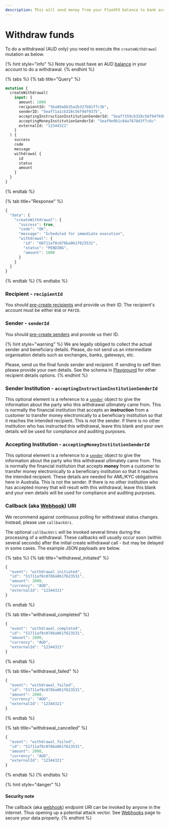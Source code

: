 ```yaml
---
description: This will send money from your FlashFX balance to bank account(s)
---
```


# Withdraw funds



To do a withdrawal \(AUD only\) you need to execute the `createWithdrawal` mutation as below. 

{% hint style="info" %}
Note you must have an AUD [balance](../balance.md) in your account to do a withdrawal.
{% endhint %}

{% tabs %}
{% tab title="Query" %}
```graphql
mutation {
  createWithdrawal(
    input: {
      amount: 1000
      recipientId: "5ba89a6b35a2b327b81ffc3b",
      senderID: "5eaf71a1cb328c56f94f9375",
      acceptingInstructionInstitutionSenderId: "5eaf7159cb328c56f94f936d",
      acceptingMoneyInstitutionSenderId: "5eaf9e9b1c84a7678d3f7c6c"
      externalId: "12344321"
    }
  ) {
    success
    code
    message
    withdrawal {
      id
      status
      amount
    }
  }
}
```
{% endtab %}

{% tab title="Response" %}
```javascript
{
  "data": {
    "createWithdrawal": {
      "success": true,
      "code": "OK",
      "message": "Scheduled for immediate execution",
      "withdrawal": {
        "id": "60711af8c078ba061f623531",
        "status": "PENDING",
        "amount": 1000
      }
    }
  }
}
```
{% endtab %}
{% endtabs %}

### Recipient - `recipientId`

You should [pre-create recipients](../recipients/#create-a-recipient) and provide us their ID. The recipient's account must be either `BSB` or `PAYID`.

### Sender - `senderId`

You should [pre-create senders](../senders.md#create-a-sender) and provide us their ID.

{% hint style="warning" %}
We are legally obliged to collect the actual sender and beneficiary details. Please, do not send us an intermediate organisation details such as exchanges, banks, gateways, etc.

Please, send us the final funds sender and recipient. If sending to self then please provide your own details. See the schema in [Playground](https://api.flash-fx.com/) for other recipient details options.
{% endhint %}

### Sender Institution - `acceptingInstructionInstitutionSenderId`

This optional element is a reference to a [`sender`](../senders.md) object to give the information about the party who this withdrawal ultimately came from. This is normally the financial institution that accepts an **instruction** from a customer to transfer money electronically to a beneficiary institution so that it reaches the intended recipient. This is not the sender. If there is no other institution who has instructed this withdrawal, leave this blank and your own details will be used for compliance and auditing purposes.

### Accepting Institution - `acceptingMoneyInstitutionSenderId`

This optional element is a reference to a [`sender`](../senders.md) object to give the information about the party who this withdrawal ultimately came from. This is normally the financial institution that accepts **money** from a customer to transfer money electronically to a beneficiary institution so that it reaches the intended recipient. These details are needed for AML/KYC obligations here in Australia. This is not the sender. If there is no other institution who has accepted money that will result with this withdrawal, leave this blank and your own details will be used for compliance and auditing purposes.

### Callback \(aka [Webhook](../webhooks.md)\) URI

We recommend against continuous polling for withdrawal status changes. Instead, please use `callbackUri`.

The optional `callbackUri` will be invoked several times during the processing of a withdrawal. These callbacks will usually occur soon \(within several seconds\) after the initial create withdrawal call - but may be delayed in some cases. The example JSON payloads are below.

{% tabs %}
{% tab title="withdrawal\_initiated" %}
```javascript
{
  "event": "withdrawal_initiated",
  "id": "51711af8c078ba061f623531",
  "amount": 2000,
  "currency": "AUD",
  "externalId": "12344321"
}
```
{% endtab %}

{% tab title="withdrawal\_completed" %}
```javascript
{
  "event": "withdrawal_completed",
  "id": "51711af8c078ba061f623531",
  "amount": 2000,
  "currency": "AUD",
  "externalId": "12344321"
}
```
{% endtab %}

{% tab title="withdrawal\_failed" %}
```javascript
{
  "event": "withdrawal_failed",
  "id": "51711af8c078ba061f623531",
  "amount": 2000,
  "currency": "AUD",
  "externalId": "12344321"
}
```
{% endtab %}

{% tab title="withdrawal\_cancelled" %}
```javascript
{
  "event": "withdrawal_failed",
  "id": "51711af8c078ba061f623531",
  "amount": 2000,
  "currency": "AUD",
  "externalId": "12344321"
}
```
{% endtab %}
{% endtabs %}

{% hint style="danger" %}
#### Security note

The callback \(aka [webhook](../webhooks.md)\) endpoint URI can be invoked by anyone in the internet. Thus opening up a potential attack vector. See [Webhooks](../webhooks.md) page to secure your data properly.
{% endhint %}

